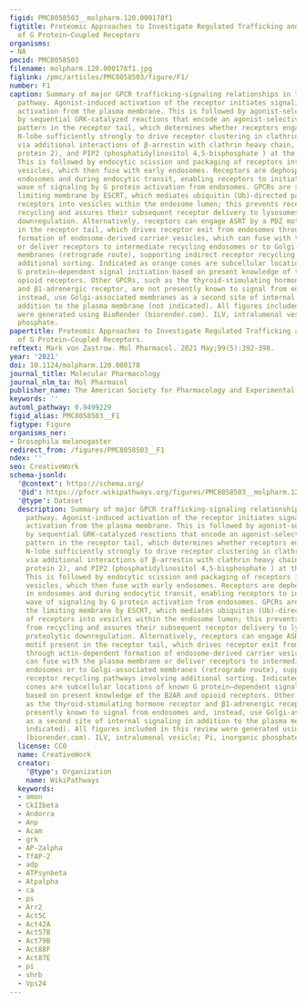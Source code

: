 ```yaml
---
figid: PMC8058503__molpharm.120.000178f1
figtitle: Proteomic Approaches to Investigate Regulated Trafficking and Signaling
  of G Protein–Coupled Receptors
organisms:
- NA
pmcid: PMC8058503
filename: molpharm.120.000178f1.jpg
figlink: /pmc/articles/PMC8058503/figure/F1/
number: F1
caption: Summary of major GPCR trafficking-signaling relationships in the endocytic
  pathway. Agonist-induced activation of the receptor initiates signaling by G protein
  activation from the plasma membrane. This is followed by agonist-selective phosphorylation
  by sequential GRK-catalyzed reactions that encode an agonist-selective multiphosphorylation
  pattern in the receptor tail, which determines whether receptors engage the β-arrestin
  N-lobe sufficiently strongly to drive receptor clustering in clathrin-coated pits
  via additional interactions of β-arrestin with clathrin heavy chain, AP-2 (adaptor
  protein 2), and PIP2 (phosphatidylinositol 4,5-bisphosphate ) at the coated pit.
  This is followed by endocytic scission and packaging of receptors into endocytic
  vesicles, which then fuse with early endosomes. Receptors are dephosphorylated in
  endosomes and during endocytic transit, enabling receptors to initiate a second
  wave of signaling by G protein activation from endosomes. GPCRs are sorted in the
  limiting membrane by ESCRT, which mediates ubiquitin (Ub)-directed packaging of
  receptors into vesicles within the endosome lumen; this prevents receptors from
  recycling and assures their subsequent receptor delivery to lysosomes for proteolytic
  downregulation. Alternatively, receptors can engage ASRT by a PDZ motif present
  in the receptor tail, which drives receptor exit from endosomes through actin-dependent
  formation of endosome-derived carrier vesicles, which can fuse with the plasma membrane
  or deliver receptors to intermediate recycling endosomes or to Golgi-associated
  membranes (retrograde route), supporting indirect receptor recycling pathways involving
  additional sorting. Indicated as orange cones are subcellular locations of known
  G protein–dependent signal initiation based on present knowledge of the B2AR and
  opioid receptors. Other GPCRs, such as the thyroid-stimulating hormone receptor
  and β1-adrenergic receptor, are not presently known to signal from endosomes and,
  instead, use Golgi-associated membranes as a second site of internal signaling in
  addition to the plasma membrane (not indicated). All figures included in this review
  were generated using BioRender (biorender.com). ILV, intralumenal vesicle; Pi, inorganic
  phosphate.
papertitle: Proteomic Approaches to Investigate Regulated Trafficking and Signaling
  of G Protein–Coupled Receptors.
reftext: Mark von Zastrow. Mol Pharmacol. 2021 May;99(5):392-398.
year: '2021'
doi: 10.1124/molpharm.120.000178
journal_title: Molecular Pharmacology
journal_nlm_ta: Mol Pharmacol
publisher_name: The American Society for Pharmacology and Experimental Therapeutics
keywords: ''
automl_pathway: 0.9499229
figid_alias: PMC8058503__F1
figtype: Figure
organisms_ner:
- Drosophila melanogaster
redirect_from: /figures/PMC8058503__F1
ndex: ''
seo: CreativeWork
schema-jsonld:
  '@context': https://schema.org/
  '@id': https://pfocr.wikipathways.org/figures/PMC8058503__molpharm.120.000178f1.html
  '@type': Dataset
  description: Summary of major GPCR trafficking-signaling relationships in the endocytic
    pathway. Agonist-induced activation of the receptor initiates signaling by G protein
    activation from the plasma membrane. This is followed by agonist-selective phosphorylation
    by sequential GRK-catalyzed reactions that encode an agonist-selective multiphosphorylation
    pattern in the receptor tail, which determines whether receptors engage the β-arrestin
    N-lobe sufficiently strongly to drive receptor clustering in clathrin-coated pits
    via additional interactions of β-arrestin with clathrin heavy chain, AP-2 (adaptor
    protein 2), and PIP2 (phosphatidylinositol 4,5-bisphosphate ) at the coated pit.
    This is followed by endocytic scission and packaging of receptors into endocytic
    vesicles, which then fuse with early endosomes. Receptors are dephosphorylated
    in endosomes and during endocytic transit, enabling receptors to initiate a second
    wave of signaling by G protein activation from endosomes. GPCRs are sorted in
    the limiting membrane by ESCRT, which mediates ubiquitin (Ub)-directed packaging
    of receptors into vesicles within the endosome lumen; this prevents receptors
    from recycling and assures their subsequent receptor delivery to lysosomes for
    proteolytic downregulation. Alternatively, receptors can engage ASRT by a PDZ
    motif present in the receptor tail, which drives receptor exit from endosomes
    through actin-dependent formation of endosome-derived carrier vesicles, which
    can fuse with the plasma membrane or deliver receptors to intermediate recycling
    endosomes or to Golgi-associated membranes (retrograde route), supporting indirect
    receptor recycling pathways involving additional sorting. Indicated as orange
    cones are subcellular locations of known G protein–dependent signal initiation
    based on present knowledge of the B2AR and opioid receptors. Other GPCRs, such
    as the thyroid-stimulating hormone receptor and β1-adrenergic receptor, are not
    presently known to signal from endosomes and, instead, use Golgi-associated membranes
    as a second site of internal signaling in addition to the plasma membrane (not
    indicated). All figures included in this review were generated using BioRender
    (biorender.com). ILV, intralumenal vesicle; Pi, inorganic phosphate.
  license: CC0
  name: CreativeWork
  creator:
    '@type': Organization
    name: WikiPathways
  keywords:
  - amon
  - CkIIbeta
  - Andorra
  - Anp
  - Acam
  - grk
  - AP-2alpha
  - TfAP-2
  - adp
  - ATPsynbeta
  - Atpalpha
  - ca
  - ps
  - Arr2
  - Act5C
  - Act42A
  - Act57B
  - Act79B
  - Act88F
  - Act87E
  - pi
  - shrb
  - Vps24
---
```

